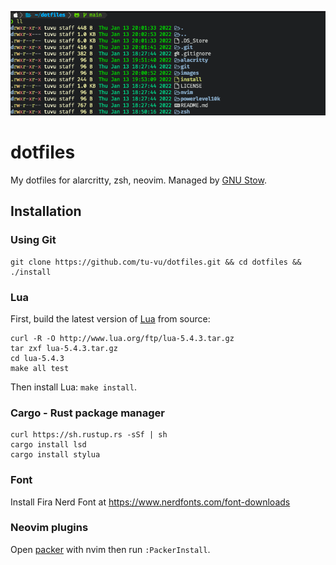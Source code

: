 ![cover](./images/cover.png)

# dotfiles

My dotfiles for alarcritty, zsh, neovim. Managed by [GNU Stow](https://www.gnu.org/software/stow/).

## Installation

### Using Git

```
git clone https://github.com/tu-vu/dotfiles.git && cd dotfiles && ./install
```

### Lua

First, build the latest version of [Lua](https://www.lua.org/) from source:

```
curl -R -O http://www.lua.org/ftp/lua-5.4.3.tar.gz
tar zxf lua-5.4.3.tar.gz
cd lua-5.4.3
make all test
```

Then install Lua: `make install`.

### Cargo - Rust package manager

```
curl https://sh.rustup.rs -sSf | sh
cargo install lsd
cargo install stylua
```

### Font
Install Fira Nerd Font at https://www.nerdfonts.com/font-downloads

### Neovim plugins

Open [packer](https://github.com/wbthomason/packer.nvim) with nvim then run
`:PackerInstall`.
